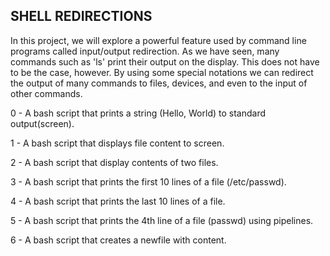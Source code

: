 SHELL REDIRECTIONS
------------------

In this project, we will explore a powerful feature used by command line programs called input/output redirection. As we have seen, many commands such as 'ls' print their output on the display. This does not have to be the case, however. By using some special notations we can redirect the output of many commands to files, devices, and even to the input of other commands.

0 - A bash script that prints a string (Hello, World) to standard output(screen). 

1 - A bash script that displays file content to screen. 

2 - A bash script that display contents of two files.

3 - A bash script that prints the first 10 lines of a file (/etc/passwd).

4 - A bash script that prints the last 10 lines of a file.

5 - A bash script that prints the 4th line of a file (passwd) using pipelines.

6 - A bash script that creates a newfile with content.
